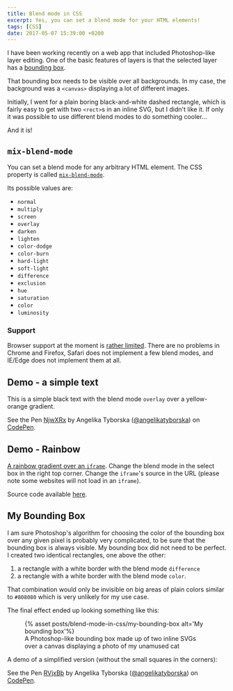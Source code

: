 ```yaml
---
title: Blend mode in CSS
excerpt: Yes, you can set a blend mode for your HTML elements!
tags: [CSS]
date: 2017-05-07 15:39:00 +0200
---
```


I have been working recently on a web app that included Photoshop-like layer editing. One of the basic features of layers is that the selected layer has a [bounding box](https://helpx.adobe.com/photoshop/key-concepts/bounding-box.html). 

That bounding box needs to be visible over all backgrounds. In my case, the background was a `<canvas>` displaying a lot of different images.
 
Initially, I went for a plain boring black-and-white dashed rectangle, which is fairly easy to get with two `<rect>`s in an inline SVG, but I didn't like it. If only it was possible to use different blend modes to do something cooler...

And it is!

## `mix-blend-mode`

You can set a blend mode for any arbitrary HTML element. The CSS property is called [`mix-blend-mode`](https://developer.mozilla.org/en-US/docs/Web/CSS/mix-blend-mode).

Its possible values are:

- `normal`
- `multiply`
- `screen`
- `overlay`
- `darken`
- `lighten`
- `color-dodge`
- `color-burn`
- `hard-light`
- `soft-light`
- `difference`
- `exclusion`
- `hue`
- `saturation`
- `color`
- `luminosity`

### Support

Browser support at the moment is [rather limited](https://caniuse.com/#search=mix-blend-mode). There are no problems in Chrome and Firefox, Safari does not implement a few blend modes, and IE/Edge does not implement them at all.

## Demo - a simple text

This is a simple black text with the blend mode `overlay` over a yellow-orange gradient.

<p data-height="265" data-theme-id="0" data-slug-hash="NjwXRx" data-default-tab="css,result" data-user="angelikatyborska" data-embed-version="2" data-pen-title="NjwXRx" class="codepen">See the Pen <a href="https://codepen.io/angelikatyborska/pen/NjwXRx/">NjwXRx</a> by Angelika Tyborska (<a href="http://codepen.io/angelikatyborska">@angelikatyborska</a>) on <a href="http://codepen.io">CodePen</a>.</p>
<script async src="https://production-assets.codepen.io/assets/embed/ei.js"></script>

## Demo - Rainbow

[A rainbow gradient over an `iframe`](http://angelika.me/rainbow/#/?blendMode=screen&url=http://angelika.me). Change the blend mode in the select box in the right top corner. Change the `iframe`'s source in the URL (please note some websites will not load in an `iframe`).

Source code available [here](https://github.com/angelikatyborska/rainbow).

## My Bounding Box

I am sure Photoshop's algorithm for choosing the color of the bounding box over any given pixel is probably very complicated, to be sure that the bounding box is always visible. My bounding box did not need to be perfect. I created two identical rectangles, one above the other:

1. a rectangle with a white border with the blend mode `difference` 
2. a rectangle with a white border with the blend mode `color`.
 
That combination would only be invisible on big areas of plain colors similar to `#808080` which is very unlikely for my use case.

The final effect ended up looking something like this:

<figure>
{% asset posts/blend-mode-in-css/my-bounding-box alt='My bounding box'%}
<figcaption>A Photoshop-like bounding box made up of two inline SVGs over a canvas displaying a photo of my unamused cat</figcaption>
</figure>

A demo of a simplified version (without the small squares in the corners):

<p data-height="265" data-theme-id="0" data-slug-hash="RVjxBb" data-default-tab="css,result" data-user="angelikatyborska" data-embed-version="2" data-pen-title="RVjxBb" class="codepen">See the Pen <a href="https://codepen.io/angelikatyborska/pen/RVjxBb/">RVjxBb</a> by Angelika Tyborska (<a href="http://codepen.io/angelikatyborska">@angelikatyborska</a>) on <a href="http://codepen.io">CodePen</a>.</p>
<script async src="https://production-assets.codepen.io/assets/embed/ei.js"></script>

